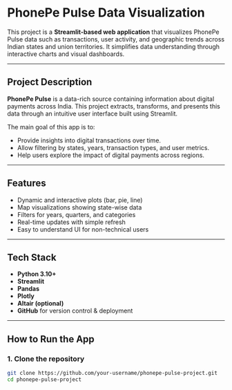 #  PhonePe Pulse Data Visualization

This project is a **Streamlit-based web application** that visualizes PhonePe Pulse data such as transactions, user activity, and geographic trends across Indian states and union territories. It simplifies data understanding through interactive charts and visual dashboards.

---

## Project Description

**PhonePe Pulse** is a data-rich source containing information about digital payments across India. This project extracts, transforms, and presents this data through an intuitive user interface built using Streamlit.

The main goal of this app is to:
- Provide insights into digital transactions over time.
- Allow filtering by states, years, transaction types, and user metrics.
- Help users explore the impact of digital payments across regions.

---

##  Features

-  Dynamic and interactive plots (bar, pie, line)
-  Map visualizations showing state-wise data
-  Filters for years, quarters, and categories
-  Real-time updates with simple refresh
-  Easy to understand UI for non-technical users

---

##  Tech Stack

- **Python 3.10+**
- **Streamlit**
- **Pandas**
- **Plotly**
- **Altair (optional)**
- **GitHub** for version control & deployment

---

##  How to Run the App

### 1. Clone the repository
```bash
git clone https://github.com/your-username/phonepe-pulse-project.git
cd phonepe-pulse-project
